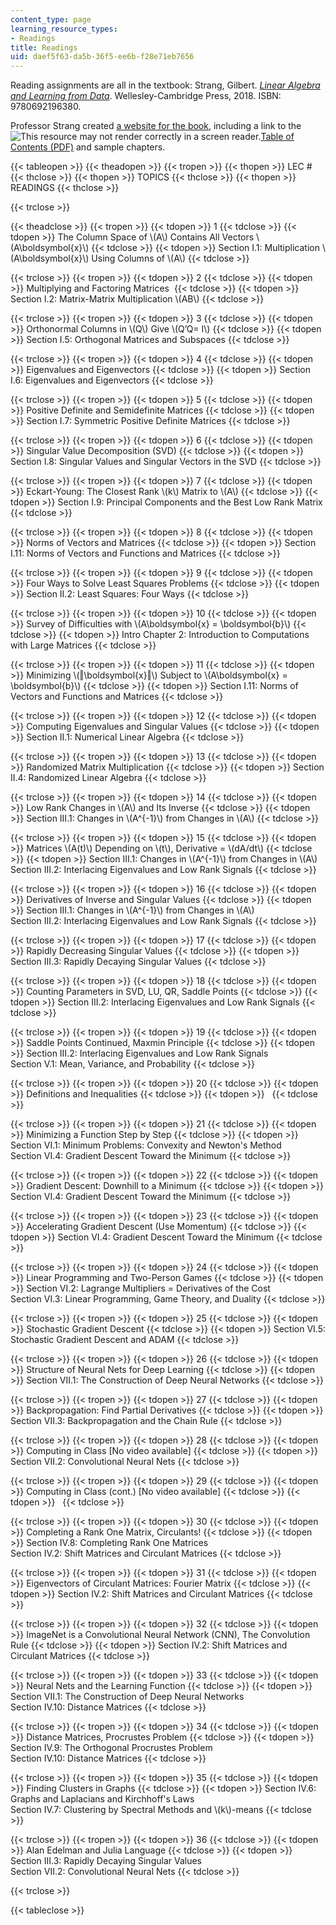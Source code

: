 ```yaml
---
content_type: page
learning_resource_types:
- Readings
title: Readings
uid: daef5f63-da5b-36f5-ee6b-f28e71eb7656
---
```


Reading assignments are all in the textbook: Strang, Gilbert. _[Linear Algebra and Learning from Data](http://math.mit.edu/~gs/learningfromdata/)_. Wellesley-Cambridge Press, 2018. ISBN: 9780692196380.

Professor Strang created [a website for the book](http://math.mit.edu/~gs/learningfromdata/), including a link to the ![This resource may not render correctly in a screen reader.](/images/inacessible.gif)[Table of Contents (PDF)](http://math.mit.edu/%7Egs/learningfromdata/dsla_toc.pdf) and sample chapters.

{{< tableopen >}}
{{< theadopen >}}
{{< tropen >}}
{{< thopen >}}
LEC #
{{< thclose >}}
{{< thopen >}}
TOPICS
{{< thclose >}}
{{< thopen >}}
READINGS
{{< thclose >}}

{{< trclose >}}

{{< theadclose >}}
{{< tropen >}}
{{< tdopen >}}
1
{{< tdclose >}}
{{< tdopen >}}
The Column Space of \\(A\\) Contains All Vectors \\(A\\boldsymbol{x}\\)
{{< tdclose >}}
{{< tdopen >}}
Section I.1: Multiplication \\(A\\boldsymbol{x}\\) Using Columns of \\(A\\)
{{< tdclose >}}

{{< trclose >}}
{{< tropen >}}
{{< tdopen >}}
2
{{< tdclose >}}
{{< tdopen >}}
Multiplying and Factoring Matrices 
{{< tdclose >}}
{{< tdopen >}}
Section I.2: Matrix-Matrix Multiplication \\(AB\\)
{{< tdclose >}}

{{< trclose >}}
{{< tropen >}}
{{< tdopen >}}
3
{{< tdclose >}}
{{< tdopen >}}
Orthonormal Columns in \\(Q\\) Give \\(Q’Q= I\\)
{{< tdclose >}}
{{< tdopen >}}
Section I.5: Orthogonal Matrices and Subspaces
{{< tdclose >}}

{{< trclose >}}
{{< tropen >}}
{{< tdopen >}}
4
{{< tdclose >}}
{{< tdopen >}}
Eigenvalues and Eigenvectors
{{< tdclose >}}
{{< tdopen >}}
Section I.6: Eigenvalues and Eigenvectors
{{< tdclose >}}

{{< trclose >}}
{{< tropen >}}
{{< tdopen >}}
5
{{< tdclose >}}
{{< tdopen >}}
Positive Definite and Semidefinite Matrices
{{< tdclose >}}
{{< tdopen >}}
Section I.7: Symmetric Positive Definite Matrices
{{< tdclose >}}

{{< trclose >}}
{{< tropen >}}
{{< tdopen >}}
6
{{< tdclose >}}
{{< tdopen >}}
Singular Value Decomposition (SVD)
{{< tdclose >}}
{{< tdopen >}}
Section I.8: Singular Values and Singular Vectors in the SVD
{{< tdclose >}}

{{< trclose >}}
{{< tropen >}}
{{< tdopen >}}
7
{{< tdclose >}}
{{< tdopen >}}
Eckart-Young: The Closest Rank \\(k\\) Matrix to \\(A\\)
{{< tdclose >}}
{{< tdopen >}}
Section I.9: Principal Components and the Best Low Rank Matrix
{{< tdclose >}}

{{< trclose >}}
{{< tropen >}}
{{< tdopen >}}
8
{{< tdclose >}}
{{< tdopen >}}
Norms of Vectors and Matrices
{{< tdclose >}}
{{< tdopen >}}
Section I.11: Norms of Vectors and Functions and Matrices
{{< tdclose >}}

{{< trclose >}}
{{< tropen >}}
{{< tdopen >}}
9
{{< tdclose >}}
{{< tdopen >}}
Four Ways to Solve Least Squares Problems
{{< tdclose >}}
{{< tdopen >}}
Section II.2: Least Squares: Four Ways
{{< tdclose >}}

{{< trclose >}}
{{< tropen >}}
{{< tdopen >}}
10
{{< tdclose >}}
{{< tdopen >}}
Survey of Difficulties with \\(A\\boldsymbol{x} = \\boldsymbol{b}\\)
{{< tdclose >}}
{{< tdopen >}}
Intro Chapter 2: Introduction to Computations with Large Matrices
{{< tdclose >}}

{{< trclose >}}
{{< tropen >}}
{{< tdopen >}}
11
{{< tdclose >}}
{{< tdopen >}}
Minimizing \\(‖\\boldsymbol{x}‖\\) Subject to \\(A\\boldsymbol{x} = \\boldsymbol{b}\\)
{{< tdclose >}}
{{< tdopen >}}
Section I.11: Norms of Vectors and Functions and Matrices
{{< tdclose >}}

{{< trclose >}}
{{< tropen >}}
{{< tdopen >}}
12
{{< tdclose >}}
{{< tdopen >}}
Computing Eigenvalues and Singular Values
{{< tdclose >}}
{{< tdopen >}}
Section II.1: Numerical Linear Algebra
{{< tdclose >}}

{{< trclose >}}
{{< tropen >}}
{{< tdopen >}}
13
{{< tdclose >}}
{{< tdopen >}}
Randomized Matrix Multiplication
{{< tdclose >}}
{{< tdopen >}}
Section II.4: Randomized Linear Algebra
{{< tdclose >}}

{{< trclose >}}
{{< tropen >}}
{{< tdopen >}}
14
{{< tdclose >}}
{{< tdopen >}}
Low Rank Changes in \\(A\\) and Its Inverse
{{< tdclose >}}
{{< tdopen >}}
Section III.1: Changes in \\(A^{-1}\\) from Changes in \\(A\\)
{{< tdclose >}}

{{< trclose >}}
{{< tropen >}}
{{< tdopen >}}
15
{{< tdclose >}}
{{< tdopen >}}
Matrices \\(A(t)\\) Depending on \\(t\\), Derivative = \\(dA/dt\\)
{{< tdclose >}}
{{< tdopen >}}
Section III.1: Changes in \\(A^{-1}\\) from Changes in \\(A\\)  
Section III.2: Interlacing Eigenvalues and Low Rank Signals
{{< tdclose >}}

{{< trclose >}}
{{< tropen >}}
{{< tdopen >}}
16
{{< tdclose >}}
{{< tdopen >}}
Derivatives of Inverse and Singular Values
{{< tdclose >}}
{{< tdopen >}}
Section III.1: Changes in \\(A^{-1}\\) from Changes in \\(A\\)  
Section III.2: Interlacing Eigenvalues and Low Rank Signals
{{< tdclose >}}

{{< trclose >}}
{{< tropen >}}
{{< tdopen >}}
17
{{< tdclose >}}
{{< tdopen >}}
Rapidly Decreasing Singular Values
{{< tdclose >}}
{{< tdopen >}}
Section III.3: Rapidly Decaying Singular Values
{{< tdclose >}}

{{< trclose >}}
{{< tropen >}}
{{< tdopen >}}
18
{{< tdclose >}}
{{< tdopen >}}
Counting Parameters in SVD, LU, QR, Saddle Points
{{< tdclose >}}
{{< tdopen >}}
Section III.2: Interlacing Eigenvalues and Low Rank Signals
{{< tdclose >}}

{{< trclose >}}
{{< tropen >}}
{{< tdopen >}}
19
{{< tdclose >}}
{{< tdopen >}}
Saddle Points Continued, Maxmin Principle
{{< tdclose >}}
{{< tdopen >}}
Section III.2: Interlacing Eigenvalues and Low Rank Signals  
Section V.1: Mean, Variance, and Probability
{{< tdclose >}}

{{< trclose >}}
{{< tropen >}}
{{< tdopen >}}
20
{{< tdclose >}}
{{< tdopen >}}
Definitions and Inequalities
{{< tdclose >}}
{{< tdopen >}}
 
{{< tdclose >}}

{{< trclose >}}
{{< tropen >}}
{{< tdopen >}}
21
{{< tdclose >}}
{{< tdopen >}}
Minimizing a Function Step by Step
{{< tdclose >}}
{{< tdopen >}}
Section VI.1: Minimum Problems: Convexity and Newton's Method  
Section VI.4: Gradient Descent Toward the Minimum
{{< tdclose >}}

{{< trclose >}}
{{< tropen >}}
{{< tdopen >}}
22
{{< tdclose >}}
{{< tdopen >}}
Gradient Descent: Downhill to a Minimum
{{< tdclose >}}
{{< tdopen >}}
Section VI.4: Gradient Descent Toward the Minimum
{{< tdclose >}}

{{< trclose >}}
{{< tropen >}}
{{< tdopen >}}
23
{{< tdclose >}}
{{< tdopen >}}
Accelerating Gradient Descent (Use Momentum)
{{< tdclose >}}
{{< tdopen >}}
Section VI.4: Gradient Descent Toward the Minimum
{{< tdclose >}}

{{< trclose >}}
{{< tropen >}}
{{< tdopen >}}
24
{{< tdclose >}}
{{< tdopen >}}
Linear Programming and Two-Person Games
{{< tdclose >}}
{{< tdopen >}}
Section VI.2: Lagrange Multipliers = Derivatives of the Cost  
Section VI.3: Linear Programming, Game Theory, and Duality
{{< tdclose >}}

{{< trclose >}}
{{< tropen >}}
{{< tdopen >}}
25
{{< tdclose >}}
{{< tdopen >}}
Stochastic Gradient Descent
{{< tdclose >}}
{{< tdopen >}}
Section VI.5: Stochastic Gradient Descent and ADAM
{{< tdclose >}}

{{< trclose >}}
{{< tropen >}}
{{< tdopen >}}
26
{{< tdclose >}}
{{< tdopen >}}
Structure of Neural Nets for Deep Learning
{{< tdclose >}}
{{< tdopen >}}
Section VII.1: The Construction of Deep Neural Networks
{{< tdclose >}}

{{< trclose >}}
{{< tropen >}}
{{< tdopen >}}
27
{{< tdclose >}}
{{< tdopen >}}
Backpropagation: Find Partial Derivatives
{{< tdclose >}}
{{< tdopen >}}
Section VII.3: Backpropagation and the Chain Rule
{{< tdclose >}}

{{< trclose >}}
{{< tropen >}}
{{< tdopen >}}
28
{{< tdclose >}}
{{< tdopen >}}
Computing in Class \[No video available\]
{{< tdclose >}}
{{< tdopen >}}
Section VII.2: Convolutional Neural Nets
{{< tdclose >}}

{{< trclose >}}
{{< tropen >}}
{{< tdopen >}}
29
{{< tdclose >}}
{{< tdopen >}}
Computing in Class (cont.) \[No video available\]
{{< tdclose >}}
{{< tdopen >}}
 
{{< tdclose >}}

{{< trclose >}}
{{< tropen >}}
{{< tdopen >}}
30
{{< tdclose >}}
{{< tdopen >}}
Completing a Rank One Matrix, Circulants!
{{< tdclose >}}
{{< tdopen >}}
Section IV.8: Completing Rank One Matrices  
Section IV.2: Shift Matrices and Circulant Matrices
{{< tdclose >}}

{{< trclose >}}
{{< tropen >}}
{{< tdopen >}}
31
{{< tdclose >}}
{{< tdopen >}}
Eigenvectors of Circulant Matrices: Fourier Matrix
{{< tdclose >}}
{{< tdopen >}}
Section IV.2: Shift Matrices and Circulant Matrices
{{< tdclose >}}

{{< trclose >}}
{{< tropen >}}
{{< tdopen >}}
32
{{< tdclose >}}
{{< tdopen >}}
ImageNet is a Convolutional Neural Network (CNN), The Convolution Rule
{{< tdclose >}}
{{< tdopen >}}
Section IV.2: Shift Matrices and Circulant Matrices
{{< tdclose >}}

{{< trclose >}}
{{< tropen >}}
{{< tdopen >}}
33
{{< tdclose >}}
{{< tdopen >}}
Neural Nets and the Learning Function
{{< tdclose >}}
{{< tdopen >}}
Section VII.1: The Construction of Deep Neural Networks  
Section IV.10: Distance Matrices
{{< tdclose >}}

{{< trclose >}}
{{< tropen >}}
{{< tdopen >}}
34
{{< tdclose >}}
{{< tdopen >}}
Distance Matrices, Procrustes Problem
{{< tdclose >}}
{{< tdopen >}}
Section IV.9: The Orthogonal Procrustes Problem  
Section IV.10: Distance Matrices
{{< tdclose >}}

{{< trclose >}}
{{< tropen >}}
{{< tdopen >}}
35
{{< tdclose >}}
{{< tdopen >}}
Finding Clusters in Graphs
{{< tdclose >}}
{{< tdopen >}}
Section IV.6: Graphs and Laplacians and Kirchhoff's Laws  
Section IV.7: Clustering by Spectral Methods and \\(k\\)-means
{{< tdclose >}}

{{< trclose >}}
{{< tropen >}}
{{< tdopen >}}
36
{{< tdclose >}}
{{< tdopen >}}
Alan Edelman and Julia Language
{{< tdclose >}}
{{< tdopen >}}
Section III.3: Rapidly Decaying Singular Values  
Section VII.2: Convolutional Neural Nets
{{< tdclose >}}

{{< trclose >}}

{{< tableclose >}}